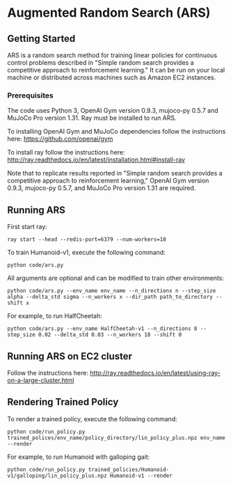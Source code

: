# Augmented Random Search (ARS)


## Getting Started
ARS is a random search method for training linear policies for continuous control problems described in "Simple random search provides a competitive approach to reinforcement learning." It can be run on your local machine or distributed across machines such as Amazon EC2 instances. 


### Prerequisites

The code uses Python 3, OpenAI Gym version 0.9.3, mujoco-py 0.5.7 and MuJoCo Pro version 1.31. Ray must be installed to run ARS. 

To installing OpenAI Gym and MuJoCo dependencies follow the instructions here:
https://github.com/openai/gym

To install ray follow the instructions here: 
http://ray.readthedocs.io/en/latest/installation.html#install-ray

Note that to replicate results reported in "Simple random search provides a competitive approach to reinforcement learning," OpenAI Gym version 0.9.3, mujoco-py 0.5.7, and MuJoCo Pro version 1.31 are required. 

## Running ARS

First start ray:

```
ray start --head --redis-port=6379 --num-workers=18
```

To train Humanoid-v1, execute the following command: 

```
python code/ars.py
```


All arguments are optional and can be modified to train other environments:

```
python code/ars.py --env_name env_name --n_directions n --step_size alpha --delta_std sigma --n_workers x --dir_path path_to_directory --shift x
```

For example, to run HalfCheetah:

```
python code/ars.py --env_name HalfCheetah-v1 --n_directions 8 --step_size 0.02 --delta_std 0.03 --n_workers 18 --shift 0
```

## Running ARS on EC2 cluster

Follow the instructions here: http://ray.readthedocs.io/en/latest/using-ray-on-a-large-cluster.html


## Rendering Trained Policy

To render a trained policy, execute the following command:

```
python code/run_policy.py trained_polices/env_name/policy_directory/lin_policy_plus.npz env_name --render
```

For example, to run Humanoid with galloping gait:

```
python code/run_policy.py trained_policies/Humanoid-v1/galloping/lin_policy_plus.npz Humanoid-v1 --render 
```
